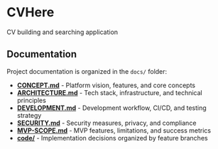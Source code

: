# CVHere

CV building and searching application

## Documentation

Project documentation is organized in the `docs/` folder:

- **[CONCEPT.md](docs/CONCEPT.md)** - Platform vision, features, and core concepts
- **[ARCHITECTURE.md](docs/ARCHITECTURE.md)** - Tech stack, infrastructure, and technical principles
- **[DEVELOPMENT.md](docs/DEVELOPMENT.md)** - Development workflow, CI/CD, and testing strategy
- **[SECURITY.md](docs/SECURITY.md)** - Security measures, privacy, and compliance
- **[MVP-SCOPE.md](docs/MVP-SCOPE.md)** - MVP features, limitations, and success metrics
- **[code/](docs/code/)** - Implementation decisions organized by feature branches
